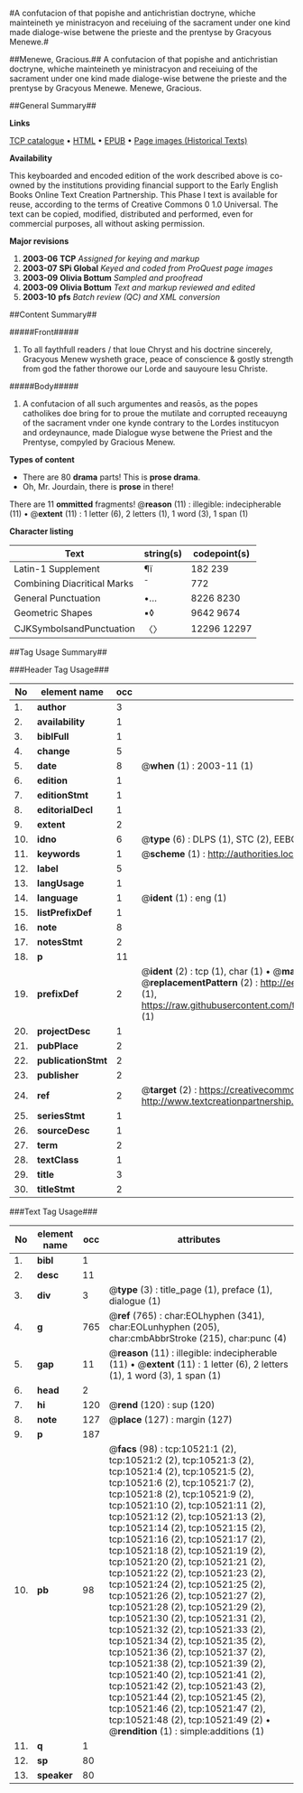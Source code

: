 #A confutacion of that popishe and antichristian doctryne, whiche mainteineth ye ministracyon and receiuing of the sacrament under one kind made dialoge-wise betwene the prieste and the prentyse by Gracyous Menewe.#

##Menewe, Gracious.##
A confutacion of that popishe and antichristian doctryne, whiche mainteineth ye ministracyon and receiuing of the sacrament under one kind made dialoge-wise betwene the prieste and the prentyse by Gracyous Menewe.
Menewe, Gracious.

##General Summary##

**Links**

[TCP catalogue](http://www.ota.ox.ac.uk/tcp/)  • 
[HTML](http://tei.it.ox.ac.uk/tcp/Texts-HTML/free/A07/A07435.html)  • 
[EPUB](http://tei.it.ox.ac.uk/tcp/Texts-EPUB/free/A07/A07435.epub) • 
[Page images (Historical Texts)](https://data.historicaltexts.jisc.ac.uk/view?pubId=eebo-99845612e&pageId=eebo-99845612e-10521-1)

**Availability**

This keyboarded and encoded edition of the
	       work described above is co-owned by the institutions
	       providing financial support to the Early English Books
	       Online Text Creation Partnership. This Phase I text is
	       available for reuse, according to the terms of Creative
	       Commons 0 1.0 Universal. The text can be copied,
	       modified, distributed and performed, even for
	       commercial purposes, all without asking permission.

**Major revisions**

1. __2003-06__ __TCP__ *Assigned for keying and markup*
1. __2003-07__ __SPi Global__ *Keyed and coded from ProQuest page images*
1. __2003-09__ __Olivia Bottum__ *Sampled and proofread*
1. __2003-09__ __Olivia Bottum__ *Text and markup reviewed and edited*
1. __2003-10__ __pfs__ *Batch review (QC) and XML conversion*

##Content Summary##

#####Front#####

1. To all faythfull readers / that loue Chryst and his doctrine sincerely, Gracyous Menew wysheth grace, peace of conscience & gostly strength from god the father thorowe our Lorde and sauyoure Iesu Christe.

#####Body#####

1. A confutacion of all such argumentes and reasōs, as the popes catholikes doe bring for to proue the mutilate and corrupted receauyng of the sacrament vnder one kynde contrary to the Lordes institucyon and ordeynaunce, made Dialogue wyse betwene the Priest and the Prentyse, compyled by Gracious Menew.

**Types of content**

  * There are 80 **drama** parts! This is **prose drama**.
  * Oh, Mr. Jourdain, there is **prose** in there!

There are 11 **ommitted** fragments! 
 @__reason__ (11) : illegible: indecipherable (11)  •  @__extent__ (11) : 1 letter (6), 2 letters (1), 1 word (3), 1 span (1)

**Character listing**


|Text|string(s)|codepoint(s)|
|---|---|---|
|Latin-1 Supplement|¶ï|182 239|
|Combining             Diacritical Marks|̄|772|
|General Punctuation|•…|8226 8230|
|Geometric Shapes|▪◊|9642 9674|
|CJKSymbolsandPunctuation|〈〉|12296 12297|

##Tag Usage Summary##

###Header Tag Usage###

|No|element name|occ|attributes|
|---|---|---|---|
|1.|__author__|3||
|2.|__availability__|1||
|3.|__biblFull__|1||
|4.|__change__|5||
|5.|__date__|8| @__when__ (1) : 2003-11 (1)|
|6.|__edition__|1||
|7.|__editionStmt__|1||
|8.|__editorialDecl__|1||
|9.|__extent__|2||
|10.|__idno__|6| @__type__ (6) : DLPS (1), STC (2), EEBO-CITATION (1), PROQUEST (1), VID (1)|
|11.|__keywords__|1| @__scheme__ (1) : http://authorities.loc.gov/ (1)|
|12.|__label__|5||
|13.|__langUsage__|1||
|14.|__language__|1| @__ident__ (1) : eng (1)|
|15.|__listPrefixDef__|1||
|16.|__note__|8||
|17.|__notesStmt__|2||
|18.|__p__|11||
|19.|__prefixDef__|2| @__ident__ (2) : tcp (1), char (1)  •  @__matchPattern__ (2) : ([0-9\-]+):([0-9IVX]+) (1), (.+) (1)  •  @__replacementPattern__ (2) : http://eebo.chadwyck.com/downloadtiff?vid=$1&page=$2 (1), https://raw.githubusercontent.com/textcreationpartnership/Texts/master/tcpchars.xml#$1 (1)|
|20.|__projectDesc__|1||
|21.|__pubPlace__|2||
|22.|__publicationStmt__|2||
|23.|__publisher__|2||
|24.|__ref__|2| @__target__ (2) : https://creativecommons.org/publicdomain/zero/1.0/ (1), http://www.textcreationpartnership.org/docs/. (1)|
|25.|__seriesStmt__|1||
|26.|__sourceDesc__|1||
|27.|__term__|2||
|28.|__textClass__|1||
|29.|__title__|3||
|30.|__titleStmt__|2||


###Text Tag Usage###

|No|element name|occ|attributes|
|---|---|---|---|
|1.|__bibl__|1||
|2.|__desc__|11||
|3.|__div__|3| @__type__ (3) : title_page (1), preface (1), dialogue (1)|
|4.|__g__|765| @__ref__ (765) : char:EOLhyphen (341), char:EOLunhyphen (205), char:cmbAbbrStroke (215), char:punc (4)|
|5.|__gap__|11| @__reason__ (11) : illegible: indecipherable (11)  •  @__extent__ (11) : 1 letter (6), 2 letters (1), 1 word (3), 1 span (1)|
|6.|__head__|2||
|7.|__hi__|120| @__rend__ (120) : sup (120)|
|8.|__note__|127| @__place__ (127) : margin (127)|
|9.|__p__|187||
|10.|__pb__|98| @__facs__ (98) : tcp:10521:1 (2), tcp:10521:2 (2), tcp:10521:3 (2), tcp:10521:4 (2), tcp:10521:5 (2), tcp:10521:6 (2), tcp:10521:7 (2), tcp:10521:8 (2), tcp:10521:9 (2), tcp:10521:10 (2), tcp:10521:11 (2), tcp:10521:12 (2), tcp:10521:13 (2), tcp:10521:14 (2), tcp:10521:15 (2), tcp:10521:16 (2), tcp:10521:17 (2), tcp:10521:18 (2), tcp:10521:19 (2), tcp:10521:20 (2), tcp:10521:21 (2), tcp:10521:22 (2), tcp:10521:23 (2), tcp:10521:24 (2), tcp:10521:25 (2), tcp:10521:26 (2), tcp:10521:27 (2), tcp:10521:28 (2), tcp:10521:29 (2), tcp:10521:30 (2), tcp:10521:31 (2), tcp:10521:32 (2), tcp:10521:33 (2), tcp:10521:34 (2), tcp:10521:35 (2), tcp:10521:36 (2), tcp:10521:37 (2), tcp:10521:38 (2), tcp:10521:39 (2), tcp:10521:40 (2), tcp:10521:41 (2), tcp:10521:42 (2), tcp:10521:43 (2), tcp:10521:44 (2), tcp:10521:45 (2), tcp:10521:46 (2), tcp:10521:47 (2), tcp:10521:48 (2), tcp:10521:49 (2)  •  @__rendition__ (1) : simple:additions (1)|
|11.|__q__|1||
|12.|__sp__|80||
|13.|__speaker__|80||
